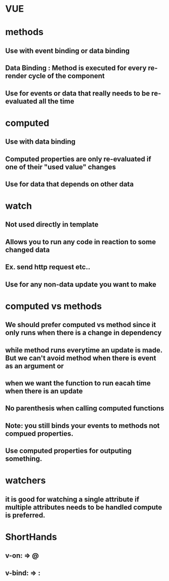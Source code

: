 # VUE

# methods
## Use with event binding or data binding
## Data Binding : Method is executed for every re-render cycle of the component
## Use for events or data that really needs to be re-evaluated all the time

# computed
## Use with data binding
## Computed properties are only re-evaluated if one of their "used value" changes
## Use for data that depends on other data

# watch
## Not used directly in template
## Allows you to run any code in reaction to some changed data 
## Ex. send http request etc..
## Use for any non-data update you want to make


# computed vs methods
## We should prefer computed vs method since it only runs when there is a change in dependency
## while method runs everytime an update is made. But we can't avoid method when there is event as an argument or 
## when we want the function to run eacah time when there is an update
## No parenthesis when calling computed functions
## Note: you still binds your events to methods not compued properties.
## Use computed properties for outputing something.

# watchers
## it is good for watching a single attribute if multiple attributes needs to be handled compute is preferred.

# ShortHands
## v-on: => @
## v-bind: => :



